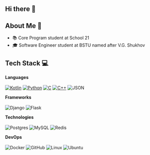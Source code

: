 ## Hi there 👋

## About Me 🌟
- 📚 Core Program student at School 21
- 🎓 Software Engineer student at BSTU named after V.G. Shukhov <br/>

## Tech Stack 💻

**Languages** <br/> <br/>
[![Kotlin](https://img.shields.io/badge/Kotlin-%237F52FF.svg?style=for-the-badge&logo=kotlin&logoColor=white)](#)
[![Python](https://img.shields.io/badge/Python-3776AB?style=for-the-badge&logo=python&logoColor=fff)](#)
[![C](https://img.shields.io/badge/C-00599C?style=for-the-badge&logo=c&logoColor=white)](#)
[![C++](https://img.shields.io/badge/C++-%2300599C.svg?style=for-the-badge&logo=c%2B%2B&logoColor=white)](#)
![JSON](https://img.shields.io/badge/JSON-000?style=for-the-badge&logo=json&logoColor=white)

**Frameworks** <br/> <br/>
![Django](https://img.shields.io/badge/django-%23092E20.svg?style=for-the-badge&logo=django&logoColor=white)
![Flask](https://img.shields.io/badge/Flask-000?style=for-the-badge&logo=flask&logoColor=fff)
<!--![React](https://img.shields.io/badge/react-%2320232a.svg?style=for-the-badge&logo=react&logoColor=%2361DAFB)-->

**Technologies** <br/> <br/>
![Postgres](https://img.shields.io/badge/postgres-%23316192.svg?style=for-the-badge&logo=postgresql&logoColor=white)
![MySQL](https://img.shields.io/badge/mysql-%2300f.svg?style=for-the-badge&logo=mysql&logoColor=white)
![Redis](https://img.shields.io/badge/redis-%23DD0031.svg?style=for-the-badge&logo=redis&logoColor=white)

**DevOps** <br/> <br/>
![Docker](https://img.shields.io/badge/docker-%230db7ed.svg?style=for-the-badge&logo=docker&logoColor=white)
![GitHub](https://img.shields.io/badge/github-%23121011.svg?style=for-the-badge&logo=github&logoColor=white)
![Linux](https://img.shields.io/badge/Linux-%23FCC624.svg?style=for-the-badge&logo=linux&logoColor=black)
![Ubuntu](https://img.shields.io/badge/Ubuntu-E95420?style=for-the-badge&logo=ubuntu&logoColor=white)

<!--
**stannisl/stannisl** is a ✨ _special_ ✨ repository because its `README.md` (this file) appears on your GitHub profile.

Here are some ideas to get you started:

- 🔭 I’m currently working on ...
- 🌱 I’m currently learning ...
- 👯 I’m looking to collaborate on ...
- 🤔 I’m looking for help with ...
- 💬 Ask me about ...
- 📫 How to reach me: ...
- 😄 Pronouns: ...
- ⚡ Fun fact: ...
-->
